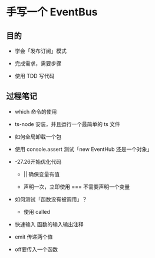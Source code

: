 # 手写一个 EventBus 

## 目的

- 学会「发布订阅」模式

- 完成需求，需要步骤

- 使用 TDD 写代码

## 过程笔记

- which 命令的使用

- ts-node 安装，并且运行一个最简单的 ts 文件

- 如何全局卸载一个包

- 使用 console.assert 测试「new EventHub 还是一个对象」

- -27.26开始优化代码

    * || 确保变量有值
    
    * 声明一次，立即使用 === 不需要声明一个变量
    
- 如何测试「函数没有被调用」？

    * 使用 called
    
- 快速输入 函数的输入输出注释

- emit 传递两个值

- off要传入一个函数


